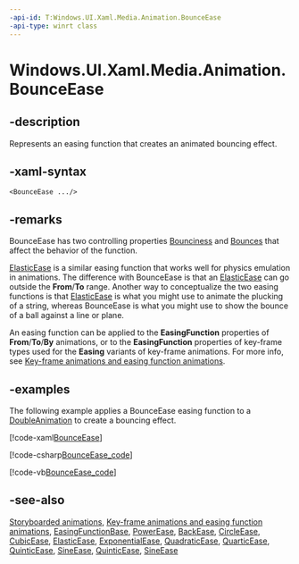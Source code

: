 ```yaml
---
-api-id: T:Windows.UI.Xaml.Media.Animation.BounceEase
-api-type: winrt class
---
```


<!-- Class syntax.
public class BounceEase : Windows.UI.Xaml.Media.Animation.EasingFunctionBase, Windows.UI.Xaml.Media.Animation.IBounceEase
-->

# Windows.UI.Xaml.Media.Animation.BounceEase

## -description
Represents an easing function that creates an animated bouncing effect.



## -xaml-syntax
```xaml
<BounceEase .../>
```


## -remarks
BounceEase has two controlling properties [Bounciness](bounceease_bounciness.md) and [Bounces](bounceease_bounces.md) that affect the behavior of the function.

[ElasticEase](elasticease.md) is a similar easing function that works well for physics emulation in animations. The difference with BounceEase is that an [ElasticEase](elasticease.md) can go outside the **From**/**To** range. Another way to conceptualize the two easing functions is that [ElasticEase](elasticease.md) is what you might use to animate the plucking of a string, whereas BounceEase is what you might use to show the bounce of a ball against a line or plane.

An easing function can be applied to the **EasingFunction** properties of **From**/**To**/**By** animations, or to the **EasingFunction** properties of key-frame types used for the **Easing** variants of key-frame animations. For more info, see [Key-frame animations and easing function animations](/windows/uwp/graphics/key-frame-and-easing-function-animations).

## -examples
The following example applies a BounceEase easing function to a [DoubleAnimation](doubleanimation.md) to create a bouncing effect.



[!code-xaml[BounceEase](../windows.ui.xaml.media.animation/code/BounceEase/csharp/Page.xaml#SnippetBounceEase)]


[!code-csharp[BounceEase_code](../windows.ui.xaml.media.animation/code/BounceEase/csharp/Page.xaml.cs#SnippetBounceEase_code)]

[!code-vb[BounceEase_code](../windows.ui.xaml.media.animation/code/BounceEase/vbnet/MainPage.xaml.vb#SnippetBounceEase_code)]

## -see-also
[Storyboarded animations](/windows/uwp/graphics/storyboarded-animations), [Key-frame animations and easing function animations](/windows/uwp/graphics/key-frame-and-easing-function-animations), [EasingFunctionBase](easingfunctionbase.md), [PowerEase](powerease.md), [BackEase](backease.md), [CircleEase](circleease.md), [CubicEase](cubicease.md), [ElasticEase](elasticease.md), [ExponentialEase](exponentialease.md), [QuadraticEase](quadraticease.md), [QuarticEase](quarticease.md), [QuinticEase](quinticease.md), [SineEase](sineease.md), [QuinticEase](quinticease.md), [SineEase](sineease.md)
